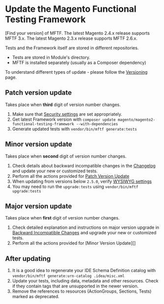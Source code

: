# Update the Magento Functional Testing Framework

<div class="bs-callout bs-callout-info" markdown="1">
[Find your version] of MFTF.
The latest Magento 2.4.x release supports MFTF 3.x.
The latest Magento 2.3.x release supports MFTF 2.6.x.
</div>

Tests and the Framework itself are stored in different repositories.

*  Tests are stored in Module's directory.
*  MFTF is installed separately (usually as a Composer dependency)

To understand different types of update - please follow the [Versioning][] page.

## Patch version update

Takes place when **third** digit of version number changes.

1. Make sure that [Security settings][] are set appropriately.
1. Get latest Framework version with `composer update magento/magento2-functional-testing-framework --with-dependencies`
1. Generate updated tests with `vendor/bin/mftf generate:tests`

## Minor version update

Takes place when **second** digit of version number changes.

1. Check details about backward incompatible changes in the [Changelog][] and update your new or customized tests.
1. Perform all the actions provided for [Patch Version Update][]
1. When updating from versions below `2.5.0`, verify [WYSIWYG settings][]
1. You may need to run the `upgrade:tests` using `vendor/bin/mftf upgrade:tests`

## Major version update

Takes place when **first** digit of version number changes.

1. Check detailed explanation and instructions on major version upgrade in [Backward Incompatible Changes][] and upgrade your new or customized tests.
1. Perform all the actions provided for [Minor Version Update][]

## After updating

1. It is a good idea to regenerate your IDE Schema Definition catalog with `vendor/bin/mftf generate:urn-catalog .idea/misc.xml`
1. Update your tests, including data, metadata and other resources. Check if they contain tags that are unsupported in the newer version.
1. Remove the references to resources (ActionGroups, Sections, Tests) marked as deprecated.

<!-- Link Definitions -->
[Changelog]: https://github.com/magento/magento2-functional-testing-framework/blob/master/CHANGELOG.md
[Backward Incompatible Changes]: backward-incompatible-changes.md
[WYSIWYG settings]: getting-started.md#wysiwyg-settings
[Security settings]: getting-started.md#security-settings
[Find your version]: introduction.md#find-your-mftf-version
[Versioning]: versioning.md#versioning-policy
[Patch Version Update]: #patch-version-update
